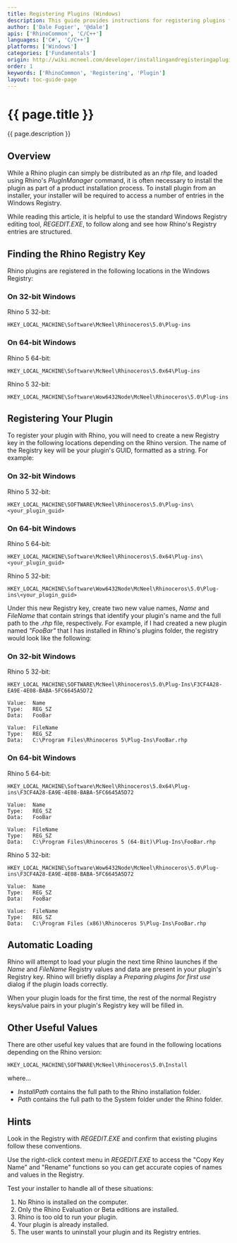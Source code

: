 ```yaml
---
title: Registering Plugins (Windows)
description: This guide provides instructions for registering plugins for Windows.
author: ['Dale Fugier', '@dale']
apis: ['RhinoCommon', 'C/C++']
languages: ['C#', 'C/C++']
platforms: ['Windows']
categories: ['Fundamentals']
origin: http://wiki.mcneel.com/developer/installingandregisteringaplugin
order: 1
keywords: ['RhinoCommon', 'Registering', 'Plugin']
layout: toc-guide-page
---
```


# {{ page.title }}

{{ page.description }}

## Overview

While a Rhino plugin can simply be distributed as an *rhp* file, and loaded using Rhino's *PlugInManager* command, it is often necessary to install the plugin as part of a product installation process.  To install plugin from an installer, your installer will be required to access a number of entries in the Windows Registry.

While reading this article, it is helpful to use the standard Windows Registry editing tool, *REGEDIT.EXE*, to follow along and see how Rhino's Registry entries are structured.

## Finding the Rhino Registry Key

Rhino plugins are registered in the following locations in the Windows Registry:

### On 32-bit Windows

Rhino 5 32-bit:

`HKEY_LOCAL_MACHINE\Software\McNeel\Rhinoceros\5.0\Plug-ins`

### On 64-bit Windows

Rhino 5 64-bit:

`HKEY_LOCAL_MACHINE\Software\McNeel\Rhinoceros\5.0x64\Plug-ins`

Rhino 5 32-bit:

`HKEY_LOCAL_MACHINE\Software\Wow6432Node\McNeel\Rhinoceros\5.0\Plug-ins`

## Registering Your Plugin

To register your plugin with Rhino, you will need to create a new Registry key in the following locations depending on the Rhino version.  The name of the Registry key will be your plugin's GUID, formatted as a string.  For example:

### On 32-bit Windows

Rhino 5 32-bit:

`HKEY_LOCAL_MACHINE\SOFTWARE\McNeel\Rhinoceros\5.0\Plug-ins\<your_plugin_guid>`

### On 64-bit Windows

Rhino 5 64-bit:

`HKEY_LOCAL_MACHINE\Software\McNeel\Rhinoceros\5.0x64\Plug-ins\<your_plugin_guid>`

Rhino 5 32-bit:

`HKEY_LOCAL_MACHINE\Software\Wow6432Node\McNeel\Rhinoceros\5.0\Plug-ins\<your_plugin_guid>`

Under this new Registry key, create two new value names, *Name* and *FileName* that contain strings that identify your plugin's name and the full path to the *.rhp* file, respectively.  For example, if I had created a new plugin named *"FooBar"* that I has installed in Rhino's plugins folder, the registry would look like the following:

### On 32-bit Windows

Rhino 5 32-bit:

```
HKEY_LOCAL_MACHINE\SOFTWARE\McNeel\Rhinoceros\5.0\Plug-Ins\F3CF4A28-EA9E-4E08-BABA-5FC6645A5D72

Value:  Name
Type:   REG_SZ
Data:   FooBar

Value:  FileName
Type:   REG_SZ
Data:   C:\Program Files\Rhinoceros 5\Plug-Ins\FooBar.rhp
```

### On 64-bit Windows

Rhino 5 64-bit:

```
HKEY_LOCAL_MACHINE\Software\McNeel\Rhinoceros\5.0x64\Plug-ins\F3CF4A28-EA9E-4E08-BABA-5FC6645A5D72

Value:  Name
Type:   REG_SZ
Data:   FooBar

Value:  FileName
Type:   REG_SZ
Data:   C:\Program Files\Rhinoceros 5 (64-Bit)\Plug-Ins\FooBar.rhp
```

Rhino 5 32-bit:

```
HKEY_LOCAL_MACHINE\Software\Wow6432Node\McNeel\Rhinoceros\5.0\Plug-ins\F3CF4A28-EA9E-4E08-BABA-5FC6645A5D72

Value:  Name
Type:   REG_SZ
Data:   FooBar

Value:  FileName
Type:   REG_SZ
Data:   C:\Program Files (x86)\Rhinoceros 5\Plug-Ins\FooBar.rhp
```

## Automatic Loading

Rhino will attempt to load your plugin the next time Rhino launches if the *Name* and *FileName* Registry values and data are present in your plugin's Registry key.  Rhino will briefly display a *Preparing plugins for first use* dialog if the plugin loads correctly.

When your plugin loads for the first time, the rest of the normal Registry keys/value pairs in your plugin's Registry key will be filled in.

## Other Useful Values

There are other useful key values that are found in the following locations depending on the Rhino version:

`HKEY_LOCAL_MACHINE\SOFTWARE\McNeel\Rhinoceros\5.0\Install`

where...

- *InstallPath* contains the full path to the Rhino installation folder.
- *Path* contains the full path to the System folder under the Rhino folder.

## Hints

Look in the Registry with *REGEDIT.EXE* and confirm that existing plugins follow these conventions.

Use the right-click context menu in *REGEDIT.EXE* to access the "Copy Key Name" and "Rename" functions so you can get accurate copies of names and values in the Registry.

Test your installer to handle all of these situations:

1. No Rhino is installed on the computer.
1. Only the Rhino Evaluation or Beta editions are installed.
1. Rhino is too old to run your plugin.
1. Your plugin is already installed.
1. The user wants to uninstall your plugin and its Registry entries.
